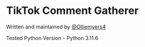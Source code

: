 # TikTok Comment Gatherer
Written and maintained by [@Olliemyers4](https://github.com/Olliemyers4)

Tested Python Version - Python 3.11.6